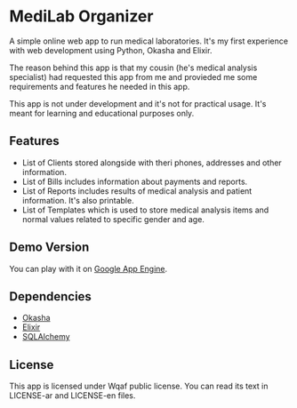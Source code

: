 # MediLab Organizer

A simple online web app to run medical laboratories. It's my first experience with web development using Python, Okasha and Elixir.

The reason behind this app is that my cousin (he's medical analysis specialist) had requested this app from me and provieded me some requirements and features he needed in this app.

This app is not under development and it's not for practical usage. It's meant for learning and educational purposes only.

## Features

- List of Clients stored alongside with theri phones, addresses and other information.
- List of Bills includes information about payments and reports.
- List of Reports includes results of medical analysis and patient information. It's also printable.
- List of Templates which is used to store medical analysis items and normal values related to specific gender and age.

## Demo Version

You can play with it on [Google App Engine](http://medilab-organizer.appspot.com).


## Dependencies

- [Okasha](http://www.ojuba.org/wiki/okasha/)
- [Elixir](http://pypi.python.org/pypi/Elixir)
- [SQLAlchemy](http://www.sqlalchemy.org)

## License

This app is licensed under Wqaf public license. You can read its text in LICENSE-ar and LICENSE-en files.
